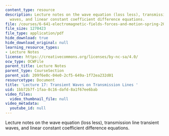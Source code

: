 ```yaml
---
content_type: resource
description: Lecture notes on the wave equation (loss less), transmission line transient
  waves, and linear constant coefficient difference equations.
file: /courses/6-641-electromagnetic-fields-forces-and-motion-spring-2005/1bb72b7f1faa8c16dafd8a1f67ee6bab_lecture17.pdf
file_size: 1270423
file_type: application/pdf
hide_download: true
hide_download_original: null
learning_resource_types:
- Lecture Notes
license: https://creativecommons.org/licenses/by-nc-sa/4.0/
ocw_type: OCWFile
parent_title: Lecture Notes
parent_type: CourseSection
parent_uid: 209f6e0c-04e0-2cf5-649a-1f72ea232d01
resourcetype: Document
title: 'Lecture 17: Transient Waves on Transmission Lines '
uid: 1bb72b7f-1faa-8c16-dafd-8a1f67ee6bab
video_files:
  video_thumbnail_file: null
video_metadata:
  youtube_id: null
---
```

Lecture notes on the wave equation (loss less), transmission line transient waves, and linear constant coefficient difference equations.